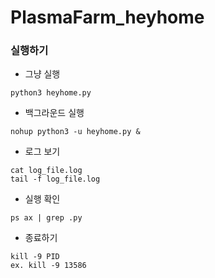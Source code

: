 # PlasmaFarm_heyhome 

### 실행하기
- 그냥 실행
```
python3 heyhome.py
```
- 백그라운드 실행
```
nohup python3 -u heyhome.py &
```
- 로그 보기
```
cat log_file.log
tail -f log_file.log
```
- 실행 확인
```
ps ax | grep .py
```
- 종료하기
```
kill -9 PID
ex. kill -9 13586
```

